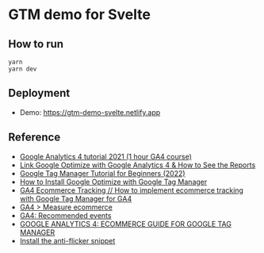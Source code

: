 # GTM demo for Svelte

## How to run

```
yarn
yarn dev
```

## Deployment

* Demo: https://gtm-demo-svelte.netlify.app

## Reference

* [Google Analytics 4 tutorial 2021 (1 hour GA4 course)](https://www.youtube.com/watch?v=QfUSKYJz5QE)
* [Link Google Optimize with Google Analytics 4 & How to See the Reports](https://youtu.be/ufczfAZGUjM)
* [Google Tag Manager Tutorial for Beginners (2022)](https://youtu.be/u_x5lVJMKZ0)
* [How to Install Google Optimize with Google Tag Manager](https://youtu.be/wip8T__eTBw)
* [GA4 Ecommerce Tracking // How to implement ecommerce tracking with Google Tag Manager for GA4](https://youtu.be/2mNZQV7wFFo)
* [GA4 > Measure ecommerce](https://developers.google.com/analytics/devguides/collection/ga4/ecommerce?client_type=gtm)
* [GA4: Recommended events](https://support.google.com/analytics/answer/9267735)
* [GOOGLE ANALYTICS 4: ECOMMERCE GUIDE FOR GOOGLE TAG MANAGER](https://www.simoahava.com/analytics/google-analytics-4-ecommerce-guide-google-tag-manager/)
* [Install the anti-flicker snippet](https://support.google.com/optimize/answer/7100284?hl=en)
